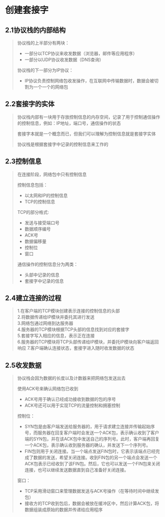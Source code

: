 # 创建套接字
## 2.1协议栈的内部结构
> 协议栈的上半部分有两块：
> - 一部分以TCP协议来收发数据（浏览器，邮件等应用程序）
> - 一部分以UDP协议收发数据（DNS查询）
> 
>  协议栈的下一部分为IP协议：
> - IP协议负责控制网络包收发操作，在互联网中传输数据时，数据会被切割为一个一个的网络包
## 2.2套接字的实体
> 协议栈内部有一块用于存放控制信息的内存空间，记录了用于控制通信操作的控制信息，例如：IP地址，端口号，通信操作的状态
> 
> 套接字本就是一个概念而已，但我们可以理解为控制信息就是套接字实体
>
> 协议栈是根据套接字中记录的控制信息来工作的
## 2.3控制信息
> 在连接阶段，网络包中只有控制信息
>
>控制信息包括：
> - 以太网和IP的控制信息
> - TCP的控制信息
> 
> TCP的部分格式:
> - 发送与接受端口号
> - 数据顺序编号
> - ACK号
> - 数据偏移量
> - 控制位
> - 窗口
>
> 通信操作的控制信息分为两类：
> - 头部中记录的信息
> - 套接字中记录的信息
## 2.4建立连接的过程
> 1.在客户端的TCP模块创建表示连接的控制信息的头部\
> 2.将数据传递给IP模块并委托其进行发送\
> 3.网络包通过网络到达服务器\
> 4.服务器的TCP模块根据TCP头部的信息找到对应的套接字\
> 5.套接字写入相应的信息，表示正在连接\
> 6.服务器的TCP模块将TCP头部传递给IP模块，并委托IP模块向客户端返回响应
> 7.客户端确认连接状态，套接字进入随时收发数据的状态
## 2.5收发数据
> 协议栈会因为数据的长度以及计数器来把网络包发送出去
>
> 使用ACK号来确认网络包已收到
> - ACK号用于确认已经成功接收到数据的包的序号
> - ACK号还可以用于实现TCP的流量控制和拥塞控制
> 
> 控制位：
> - SYN包是由客户端发送给服务器的，用于请求建立连接并传输起始序号，而服务器在回复客户端时会发送一个ACK包，表示确认收到了客户端的SYN包，并在该ACK包中发送自己的序列号。此时，客户端再回复一个ACK包，表示确认收到服务器的确认，并发送下一个序列号。
> - FIN包则用于关闭连接。当一个端点发送FIN包时，它表示该端点已经完成了数据的发送，希望关闭连接。收到FIN包的另一个端点会发送一个ACK包表示已经收到了该FIN包。然后，它也可以发送一个FIN包来关闭连接，也可以继续发送数据直到自己准备好关闭连接。
>
> 窗口：
> - TCP采用滑动窗口来管理数据发送与ACK号操作（在等待时间中继续发包）
> - 接收方的TCP收到包后，数据会被放在缓冲区中，然后计算ACK包，将数据组装成原始的数据并传递给应用程序